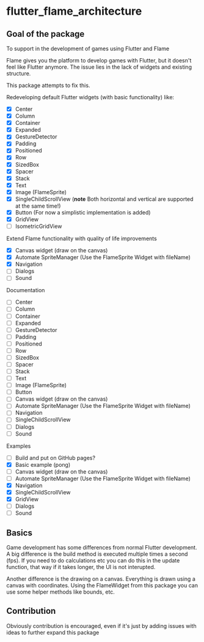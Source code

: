 # flutter_flame_architecture

## Goal of the package

To support in the development of games using Flutter and Flame

Flame gives you the platform to develop games with Flutter, but it doesn't feel like Flutter anymore. The issue lies in the lack of widgets and existing structure.

This package attempts to fix this.

Redeveloping default Flutter widgets (with basic functionality) like:
- [x] Center
- [x] Column
- [x] Container
- [x] Expanded
- [x] GestureDetector
- [x] Padding
- [x] Positioned
- [x] Row
- [x] SizedBox
- [x] Spacer
- [x] Stack
- [x] Text
- [x] Image (FlameSprite)
- [x] SingleChildScrollView (**note** Both horizontal and vertical are supported at the same time!)
- [x] Button (For now a simplistic implementation is added)
- [x] GridView
- [ ] IsometricGridView

Extend Flame functionality with quality of life improvements
- [x] Canvas widget (draw on the canvas)
- [x] Automate SpriteManager (Use the FlameSprite Widget with fileName)
- [x] Navigation
- [ ] Dialogs
- [ ] Sound

Documentation
- [ ] Center
- [ ] Column
- [ ] Container
- [ ] Expanded
- [ ] GestureDetector
- [ ] Padding
- [ ] Positioned
- [ ] Row
- [ ] SizedBox
- [ ] Spacer
- [ ] Stack
- [ ] Text
- [ ] Image (FlameSprite)
- [ ] Button
- [ ] Canvas widget (draw on the canvas)
- [ ] Automate SpriteManager (Use the FlameSprite Widget with fileName)
- [ ] Navigation
- [ ] SingleChildScrollView
- [ ] Dialogs
- [ ] Sound

Examples
- [ ] Build and put on GitHub pages?
- [x] Basic example (pong)
- [ ] Canvas widget (draw on the canvas)
- [ ] Automate SpriteManager (Use the FlameSprite Widget with fileName)
- [x] Navigation
- [x] SingleChildScrollView
- [x] GridView
- [ ] Dialogs
- [ ] Sound

## Basics

Game development has some differences from normal Flutter development. A big difference is the build method is executed multiple times a second (fps). If you need to do calculations etc you can do this in the update function, that way if it takes longer, the UI is not interupted.

Another difference is the drawing on a canvas. Everything is drawn using a canvas with coordinates. Using the FlameWidget from this package you can use some helper methods like bounds, etc.

## Contribution

Obviously contribution is encouraged, even if it's just by adding issues with ideas to further expand this package
